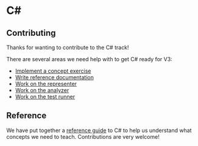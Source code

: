 # C&#35;

## Contributing

Thanks for wanting to contribute to the C# track!

There are several areas we need help with to get C# ready for V3:

- [Implement a concept exercise][docs-concept-exercises]
- [Write reference documentation][docs-reference]
- [Work on the representer][docs-representer]
- [Work on the analyzer][docs-analyzer]
- [Work on the test runner][docs-test-runner]

[docs-concept-exercises]: ./docs/concept-exercises.md
[docs-reference]: ./reference/README.md
[docs-analyzer]: ./docs/analyzer.md
[docs-representer]: ./docs/representer.md
[docs-test-runner]: ./docs/test-runner.md

## Reference

We have put together a [reference guide][docs-reference] to C# to help us understand what concepts we need to teach. Contributions are very welcome!
